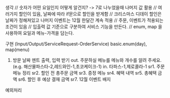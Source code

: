 
생각
// 숫자가 어떤 요일인지 어떻게 알건지? -> 7로 나누었을때 나머지 값 활용
// 여러가지 할인이 있음, 날짜에 따라 if문으로 할인을 받게함 
// 크리스마스 디데이 할인은 날짜가 정해져있고 나머지 이벤트는 12월 한달간 계속 적용
// 주문, 이벤트가 적용되는 조건이 있음 
// 입출력 값 기준으로 구분하여 서비스 기능을 만든다.
// enum, map 을 사용하여 요일과 메뉴-가격을 담는다.


구현 (Input/Output/ServiceRequest-OrderService)
basic.enum(day), map(menu)
1. 방문 날짜 멘트 출력, 입력 받기
out. 주문하실 메뉴를 메뉴와 개수를 알려 주세요. (e.g. 해산물파스타-2,레드와인-1,초코케이크-1)
in. 타파스-1,제로콜라-1
sr1. 주문 메뉴 정리
sr2. 할인 전 총주문 금액 
sr3. 증정 메뉴
sr4. 혜택 내역
sr5. 총혜택 금액
sr6. 할인 후 예상 결재 금액 
sr7. 12월 이벤트 배지 

예외처리